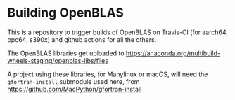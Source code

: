 # Building OpenBLAS

This is a repository to trigger builds of OpenBLAS on Travis-CI (for aarch64,
ppc64, s390x) and github actions for all the others.

The OpenBLAS libraries get uploaded to
https://anaconda.org/multibuild-wheels-staging/openblas-libs/files

A project using these libraries, for Manylinux or macOS, will need the
``gfortran-install`` submodule used here, from
https://github.com/MacPython/gfortran-install

